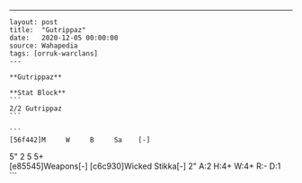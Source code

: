 ---
    layout: post
    title:  "Gutrippaz"
    date:   2020-12-05 00:00:00
    source: Wahapedia
    tags: [orruk-warclans]
    ---
    
    **Gutrippaz**
    
    **Stat Block**
    ```
    2/2 Gutrippaz
    ```
    
    ```
    [56f442]M     W     B     Sa    [-]
5"    2     5     5+    
[e85545]Weapons[-]
[c6c930]Wicked Stikka[-]
2"     A:2    H:4+   W:4+   R:-    D:1   
    ```
    
    
    